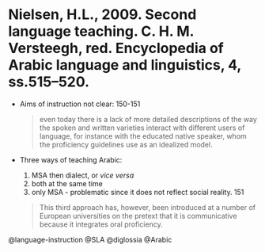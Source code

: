 # Nielsen, H.L., 2009. Second language teaching.  C. H. M. Versteegh, red. Encyclopedia of Arabic language and linguistics, 4, ss.515–520.

- Aims of instruction not clear: 150-151 

  > even today there is a lack of more detailed descriptions of the way the spoken and written varieties interact with different users of language, for instance with the educated native speaker, whom the proficiency guidelines use as an idealized model. 

- Three ways of teaching Arabic:
  1. MSA then dialect, or *vice versa*
  2. both at the same time
  3. only MSA - problematic since it does not reflect social reality. 151

   > This third approach has, however, been introduced at a number of European universities on the pretext that it is communicative because it integrates oral proficiency.

@language-instruction
@SLA
@diglossia
@Arabic
